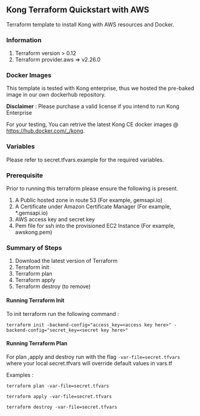 ## Kong Terraform Quickstart with AWS

Terraform template to install Kong with AWS resources and Docker.

### Information
1. Terraform version > 0.12
2. Terraform provider.aws  => v2.26.0

### Docker Images

This template is tested with Kong enterprise, thus we hosted the pre-baked image in our own dockerhub repository. 

**Disclaimer** : Please purchase a valid license if you intend to run Kong Enterprise

For your testing, You can retrive the latest Kong CE docker images @ https://hub.docker.com/_/kong.

### Variables
Please refer to secret.tfvars.example for the required variables.

### Prerequisite 
Prior to running this terraform please ensure the following is present.
1. A Public hosted zone in route 53 (For example, gemsapi.io)
2. A Certificate under Amazon Certificate Manager (For example, *.gemsapi.io)
3. AWS access key and secret key
4. Pem file for ssh into the provisioned EC2 Instance (For example, awskong.pem)

### Summary of Steps
1. Download the latest version of Terraform
2. Terraform init
3. Terraform plan
4. Terraform apply
5. Terraform destroy (to remove)

#### Running Terraform Init
To init terraform run the following command :

```
terraform init -backend-config="access_key=<access key here>" -backend-config="secret_key=<secret key here>"
```

#### Running Terraform Plan
For plan ,apply and destroy run with the flag ```-var-file=secret.tfvars``` where your local secret.tfvars will override default values in vars.tf

Examples :

```
terraform plan -var-file=secret.tfvars
```

```
terraform apply -var-file=secret.tfvars
````

```
terraform destroy -var-file=secret.tfvars
````